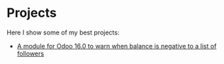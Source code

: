 # Projects

Here I show some of my best projects:

- [A module for Odoo 16.0 to warn when balance is negative to a list of followers](https://github.com/Paferce/projects/tree/5285f38ecad8f2d564fb666680c75a035a013f1d/project_negative_balance_reminder)

